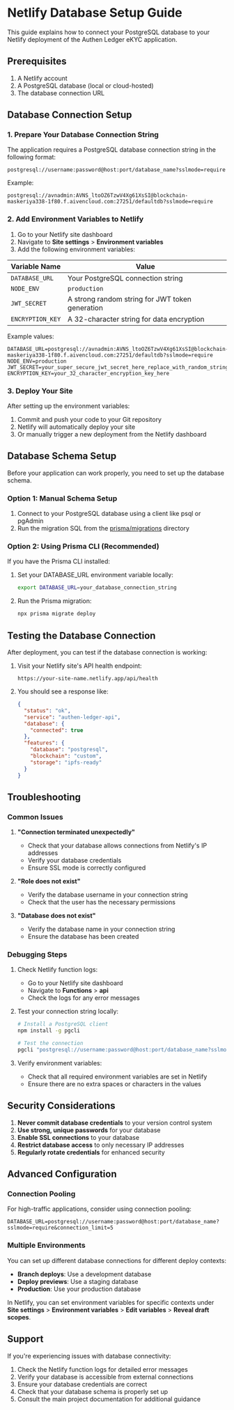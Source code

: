 # Netlify Database Setup Guide

This guide explains how to connect your PostgreSQL database to your Netlify deployment of the Authen Ledger eKYC application.

## Prerequisites

1. A Netlify account
2. A PostgreSQL database (local or cloud-hosted)
3. The database connection URL

## Database Connection Setup

### 1. Prepare Your Database Connection String

The application requires a PostgreSQL database connection string in the following format:

```
postgresql://username:password@host:port/database_name?sslmode=require
```

Example:
```
postgresql://avnadmin:AVNS_ltoOZ6TzwV4Xg61XsSI@blockchain-maskeriya338-1f80.f.aivencloud.com:27251/defaultdb?sslmode=require
```

### 2. Add Environment Variables to Netlify

1. Go to your Netlify site dashboard
2. Navigate to **Site settings** > **Environment variables**
3. Add the following environment variables:

| Variable Name | Value |
|---------------|-------|
| `DATABASE_URL` | Your PostgreSQL connection string |
| `NODE_ENV` | `production` |
| `JWT_SECRET` | A strong random string for JWT token generation |
| `ENCRYPTION_KEY` | A 32-character string for data encryption |

Example values:
```
DATABASE_URL=postgresql://avnadmin:AVNS_ltoOZ6TzwV4Xg61XsSI@blockchain-maskeriya338-1f80.f.aivencloud.com:27251/defaultdb?sslmode=require
NODE_ENV=production
JWT_SECRET=your_super_secure_jwt_secret_here_replace_with_random_string
ENCRYPTION_KEY=your_32_character_encryption_key_here
```

### 3. Deploy Your Site

After setting up the environment variables:

1. Commit and push your code to your Git repository
2. Netlify will automatically deploy your site
3. Or manually trigger a new deployment from the Netlify dashboard

## Database Schema Setup

Before your application can work properly, you need to set up the database schema.

### Option 1: Manual Schema Setup

1. Connect to your PostgreSQL database using a client like psql or pgAdmin
2. Run the migration SQL from the [prisma/migrations](file:///c:/Users/ARYAN/Desktop/newbuild/builder-quantum-den/prisma/migrations) directory

### Option 2: Using Prisma CLI (Recommended)

If you have the Prisma CLI installed:

1. Set your DATABASE_URL environment variable locally:
   ```bash
   export DATABASE_URL=your_database_connection_string
   ```

2. Run the Prisma migration:
   ```bash
   npx prisma migrate deploy
   ```

## Testing the Database Connection

After deployment, you can test if the database connection is working:

1. Visit your Netlify site's API health endpoint:
   ```
   https://your-site-name.netlify.app/api/health
   ```

2. You should see a response like:
   ```json
   {
     "status": "ok",
     "service": "authen-ledger-api",
     "database": {
       "connected": true
     },
     "features": {
       "database": "postgresql",
       "blockchain": "custom",
       "storage": "ipfs-ready"
     }
   }
   ```

## Troubleshooting

### Common Issues

1. **"Connection terminated unexpectedly"**
   - Check that your database allows connections from Netlify's IP addresses
   - Verify your database credentials
   - Ensure SSL mode is correctly configured

2. **"Role does not exist"**
   - Verify the database username in your connection string
   - Check that the user has the necessary permissions

3. **"Database does not exist"**
   - Verify the database name in your connection string
   - Ensure the database has been created

### Debugging Steps

1. Check Netlify function logs:
   - Go to your Netlify site dashboard
   - Navigate to **Functions** > **api**
   - Check the logs for any error messages

2. Test your connection string locally:
   ```bash
   # Install a PostgreSQL client
   npm install -g pgcli
   
   # Test the connection
   pgcli "postgresql://username:password@host:port/database_name?sslmode=require"
   ```

3. Verify environment variables:
   - Check that all required environment variables are set in Netlify
   - Ensure there are no extra spaces or characters in the values

## Security Considerations

1. **Never commit database credentials** to your version control system
2. **Use strong, unique passwords** for your database
3. **Enable SSL connections** to your database
4. **Restrict database access** to only necessary IP addresses
5. **Regularly rotate credentials** for enhanced security

## Advanced Configuration

### Connection Pooling

For high-traffic applications, consider using connection pooling:

```
DATABASE_URL=postgresql://username:password@host:port/database_name?sslmode=require&connection_limit=5
```

### Multiple Environments

You can set up different database connections for different deploy contexts:

- **Branch deploys**: Use a development database
- **Deploy previews**: Use a staging database
- **Production**: Use your production database

In Netlify, you can set environment variables for specific contexts under **Site settings** > **Environment variables** > **Edit variables** > **Reveal draft scopes**.

## Support

If you're experiencing issues with database connectivity:

1. Check the Netlify function logs for detailed error messages
2. Verify your database is accessible from external connections
3. Ensure your database credentials are correct
4. Check that your database schema is properly set up
5. Consult the main project documentation for additional guidance